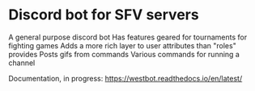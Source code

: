 # Discord bot for SFV servers
A general purpose discord bot
Has features geared for tournaments for fighting games
Adds a more rich layer to user attributes than "roles" provides
Posts gifs from commands
Various commands for running a channel

Documentation, in progress:
https://westbot.readthedocs.io/en/latest/
